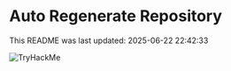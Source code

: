 # Auto Regenerate Repository

This README was last updated: 2025-06-22 22:42:33

 ![TryHackMe](https://tryhackme.com/badge/533634)